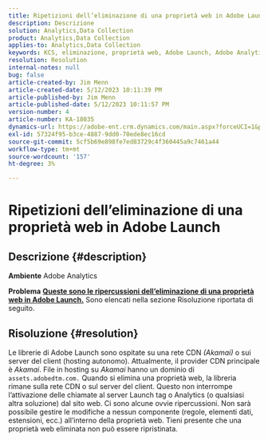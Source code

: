 ```yaml
---
title: Ripetizioni dell’eliminazione di una proprietà web in Adobe Launch
description: Descrizione
solution: Analytics,Data Collection
product: Analytics,Data Collection
applies-to: Analytics,Data Collection
keywords: KCS, eliminazione, proprietà web, Adobe Launch, Adobe Analytics, raccolta dati, domande frequenti
resolution: Resolution
internal-notes: null
bug: false
article-created-by: Jim Menn
article-created-date: 5/12/2023 10:11:39 PM
article-published-by: Jim Menn
article-published-date: 5/12/2023 10:11:57 PM
version-number: 4
article-number: KA-18035
dynamics-url: https://adobe-ent.crm.dynamics.com/main.aspx?forceUCI=1&pagetype=entityrecord&etn=knowledgearticle&id=7a507ef6-11f1-ed11-8849-6045bd006295
exl-id: 57324f95-b3ce-4887-9dd0-70ede8ec16cd
source-git-commit: 5cf5b69e898fe7ed83729c4f360445a9c7461a44
workflow-type: tm+mt
source-wordcount: '157'
ht-degree: 3%

---
```


# Ripetizioni dell’eliminazione di una proprietà web in Adobe Launch

## Descrizione {#description}


<b>Ambiente</b>
Adobe Analytics

<b>Problema</b>
<u><b>Queste sono le ripercussioni dell’eliminazione di una proprietà web in Adobe Launch.</b></u>
Sono elencati nella sezione Risoluzione riportata di seguito.


## Risoluzione {#resolution}


Le librerie di Adobe Launch sono ospitate su una rete CDN *(Akamai)* o sui server del client (hosting autonomo).
Attualmente, il provider CDN principale è *Akamai*.
File in hosting su *Akamai* hanno un dominio di `assets.adobedtm.com.` Quando si elimina una proprietà web, la libreria rimane sulla rete CDN o sul server del client.
Questo non interrompe l’attivazione delle chiamate al server Launch tag o Analytics (o qualsiasi altra soluzione) dal sito web.
Ci sono alcune ovvie ripercussioni.
Non sarà possibile gestire le modifiche a nessun componente (regole, elementi dati, estensioni, ecc.) all’interno della proprietà web.
Tieni presente che una proprietà web eliminata non può essere ripristinata.

